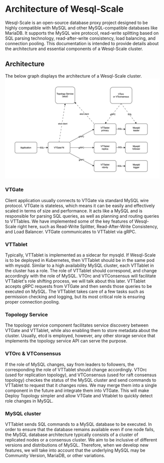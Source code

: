 Architecture of Wesql-Scale
=====================

Wesql-Scale is an open-source database proxy project designed to be highly compatible with MySQL and other MySQL-compatible databases like MariaDB. It supports the MySQL wire protocol, read-write splitting based on SQL parsing technology, read-after-write consistency, load balancing, and connection pooling.
This documentation is intended to provide details about the architecture and essential components of a Wesql-Scale cluster.

## Architecture
The below graph displays the architecture of a Wesql-Scale cluster.
![architecture](images/Architecture.png) 

### VTGate
Client application usually connects to VTGate via standard MySQL wire protocol. VTGate is stateless, which means it can be easily and effectively scaled in terms of size and performance. It acts like a MySQL and is responsible for parsing SQL queries, as well as planning and routing queries to VTTables.
We have implemented some of the key features of Wesql-Scale right here, such as Read-Write Splitter, Read-After-Write Consistency, and Load Balancer.
VTGate communicates to VTTablet via gRPC.

### VTTablet
Typically, VTTablet is implemented as a sidecar for mysqld. If Wesql-Scale is to be deployed in Kubernetes, then VTTablet should be in the same pod with mysqld.
Similar to a high availability MySQL cluster, each VTTablet in the cluster has a role. The role of VTTablet should correspond, and change accordingly with the role of MySQL. VTOrc and VTConsensus will facilitate VTTablet's role shifting process, we will talk about this later.
VTTablet accepts gRPC requests from VTGate and then sends those queries to be executed on MySQL. The VTTablet takes care of a few tasks such as permission checking and logging, but its most critical role is ensuring proper connection pooling.

### Topology Service
The topology service component facilitates service discovery between VTGate and VTTablet, while also enabling them to store metadata about the cluster.
Usually, etcd is employed, however, any other storage service that implements the topology service API can serve the purpose.

### VTOrc & VTConsensus
If the role of MySQL changes, say from leaders to followers, the corresponding the role of VTTablet should change accordingly. VTOrc (used for replication topology), and VTConsensus (used for raft consensus topology) checkes the status of the MySQL cluster and send commands to VTTablet to request that it changes roles.
We may merge them into a single component in the future and integrate them into VTGate. This will make Deploy Topology simpler and allow VTGate and Vttablet to quickly detect role changes in MySQL.

### MySQL cluster
VTTablet sends SQL commands to a MySQL database to be executed. In order to ensure that the database remains available even if one node fails, the MySQL database architecture typically consists of a cluster of replicated nodes or a consensus cluster.
We aim to be inclusive of different versions and distributions of MySQL. Therefore, when we develop new features, we will take into account that the underlying MySQL may be Community Version, MariaDB, or other variations.
